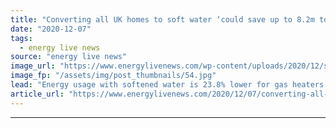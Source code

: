 ```yaml
---
title: "Converting all UK homes to soft water ‘could save up to 8.2m tonnes of CO2 every year’"
date: "2020-12-07"
tags: 
  - energy live news
source: "energy live news"
image_url: "https://www.energylivenews.com/wp-content/uploads/2020/12/shutterstock_393803866.jpg"
image_fp: "/assets/img/post_thumbnails/54.jpg"
lead: "Energy usage with softened water is 23.8% lower for gas heaters and 17.8% lower for electric heaters, according to new research"
article_url: "https://www.energylivenews.com/2020/12/07/converting-all-uk-homes-to-soft-water-could-save-up-to-8-2m-tonnes-of-co2-every-year/"
---
```


---
